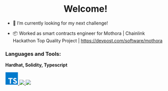 <h1 align="center">Welcome!</h1>

- 🔭 I’m currently looking for my next challenge!

- 📦 Worked as smart contracts engineer for Mothora | Chainlink Hackathon Top Quality Project | https://devpost.com/software/mothora

<h3 align="left">Languages and Tools:</h3>

**Hardhat, Solidity, Typescript**
<p align="left"> <a href="https://www.typescriptlang.org/" target="_blank" rel="noreferrer"> <img src="https://raw.githubusercontent.com/devicons/devicon/master/icons/typescript/typescript-original.svg" alt="typescript" width="40" height="40"/> </a> 
<a href= https://hardhat.org > <img width ='32px' src ='https://encrypted-tbn0.gstatic.com/images?q=tbn:ANd9GcRj4GcOrXLeO9nnIV7OMu0BB17J46L3Okm1-w&usqp=CAU' /> </a>
<a href= https://github.com/0xTimepunk/ > <img width ='32px' src ='https://raw.githubusercontent.com/rahulbanerjee26/githubAboutMeGenerator/main/icons/javascript.svg'> </a>
</p>
